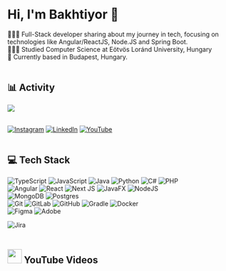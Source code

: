 # Hi, I'm Bakhtiyor 👋

👨🏻‍💻 Full-Stack developer sharing about my journey in tech, focusing on technologies like Angular/ReactJS, Node.JS and Spring Boot.<br>
👩🏻‍🎓 Studied Computer Science at Eötvös Loránd University, Hungary<br>
📍 Currently based in Budapest, Hungary.<br><br>

## 📊 Activity
![](https://github-readme-stats.vercel.app/api?username=bayjanov&show_icons=true&theme=radical)<br/><br>

[![Instagram](https://img.shields.io/badge/Instagram-%23E4405F.svg?logo=Instagram&logoColor=white)](https://instagram.com/https://www.instagram.com/bayjanov.b/) [![LinkedIn](https://img.shields.io/badge/LinkedIn-%230077B5.svg?logo=linkedin&logoColor=white)](https://linkedin.com/in/https://www.linkedin.com/in/bayjanov/) [![YouTube](https://img.shields.io/badge/YouTube-%23FF0000.svg?logo=YouTube&logoColor=white)](https://youtube.com/@https://www.youtube.com/@bayjanoff) <br><br>

## 💻 Tech Stack
![TypeScript](https://img.shields.io/badge/typescript-%23007ACC.svg?style=for-the-badge&logo=typescript&logoColor=white) ![JavaScript](https://img.shields.io/badge/javascript-%23323330.svg?style=for-the-badge&logo=javascript&logoColor=%23F7DF1E) ![Java](https://img.shields.io/badge/java-%23ED8B00.svg?style=for-the-badge&logo=openjdk&logoColor=white) ![Python](https://img.shields.io/badge/python-3670A0?style=for-the-badge&logo=python&logoColor=ffdd54) ![C#](https://img.shields.io/badge/c%23-%23239120.svg?style=for-the-badge&logo=csharp&logoColor=white) ![PHP](https://img.shields.io/badge/php-%23777BB4.svg?style=for-the-badge&logo=php&logoColor=white) <br>
![Angular](https://img.shields.io/badge/angular-%23DD0031.svg?style=for-the-badge&logo=angular&logoColor=white) ![React](https://img.shields.io/badge/react-%2320232a.svg?style=for-the-badge&logo=react&logoColor=%2361DAFB)  ![Next JS](https://img.shields.io/badge/Next-black?style=for-the-badge&logo=next.js&logoColor=white) ![JavaFX](https://img.shields.io/badge/javafx-%23FF0000.svg?style=for-the-badge&logo=javafx&logoColor=white) ![NodeJS](https://img.shields.io/badge/node.js-6DA55F?style=for-the-badge&logo=node.js&logoColor=white)<br>
![MongoDB](https://img.shields.io/badge/MongoDB-%234ea94b.svg?style=for-the-badge&logo=mongodb&logoColor=white)  ![Postgres](https://img.shields.io/badge/postgres-%23316192.svg?style=for-the-badge&logo=postgresql&logoColor=white) <br>
![Git](https://img.shields.io/badge/git-%23F05033.svg?style=for-the-badge&logo=git&logoColor=white) ![GitLab](https://img.shields.io/badge/gitlab-%23181717.svg?style=for-the-badge&logo=gitlab&logoColor=white) ![GitHub](https://img.shields.io/badge/github-%23121011.svg?style=for-the-badge&logo=github&logoColor=white) ![Gradle](https://img.shields.io/badge/Gradle-02303A.svg?style=for-the-badge&logo=Gradle&logoColor=white) ![Docker](https://img.shields.io/badge/docker-%230db7ed.svg?style=for-the-badge&logo=docker&logoColor=white)<br>
![Figma](https://img.shields.io/badge/figma-%23F24E1E.svg?style=for-the-badge&logo=figma&logoColor=white)  ![Adobe](https://img.shields.io/badge/adobe-%23FF0000.svg?style=for-the-badge&logo=adobe&logoColor=white)<br>

![Jira](https://img.shields.io/badge/jira-%230A0FFF.svg?style=for-the-badge&logo=jira&logoColor=white) <br><br>




## <img src="" width="32" height="32" style="fill: #FF0000;"> YouTube Videos

<!-- Proudly created with GPRM ( https://gprm.itsvg.in ) -->
